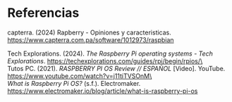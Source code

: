 # Referencias

capterra. (2024) Rapberry - Opiniones y caracteristicas. https://www.capterra.com.pa/software/1012973/raspbian

Tech Explorations. (2024). _The Raspberry Pi operating systems - Tech Explorations_. https://techexplorations.com/guides/rpi/begin/rpios/\
\
Tutos PC. (2021). _RASPBERRY PI OS Review // ESPAÑOL_ \[Video]. YouTube. https://www.youtube.com/watch?v=j11tiTVSOnM\
\
_What is Raspberry Pi OS?_ (s.f.). Electromaker. https://www.electromaker.io/blog/article/what-is-raspberry-pi-os



